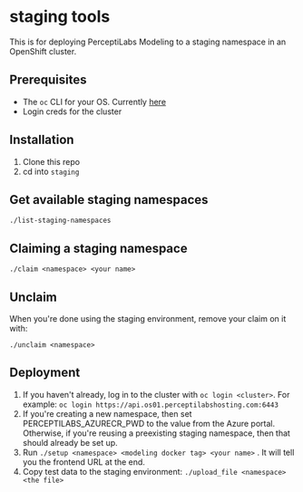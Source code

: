 # staging tools

This is for deploying PerceptiLabs Modeling to a staging namespace in an OpenShift cluster.

## Prerequisites
* The `oc` CLI for your OS. Currently [here](https://mirror.openshift.com/pub/openshift-v4/clients/ocp/latest-4.2/)
* Login creds for the cluster

## Installation

1. Clone this repo
1. cd into `staging`

## Get available staging namespaces

```
./list-staging-namespaces
```

## Claiming a staging namespace

```
./claim <namespace> <your name>
```

## Unclaim

When you're done using the staging environment, remove your claim on it with:

```
./unclaim <namespace>
```

## Deployment

1. If you haven't already, log in to the cluster with `oc login <cluster>`.
   For example: `oc login https://api.os01.perceptilabshosting.com:6443` 
1. If you're creating a new namespace, then set PERCEPTILABS_AZURECR_PWD to the value from the Azure portal.
   Otherwise, if you're reusing a preexisting staging namespace, then that should already be set up.
1. Run `./setup <namespace> <modeling docker tag> <your name>` . It will tell you the frontend URL at the end.
1. Copy test data to the staging environment: `./upload_file <namespace> <the file>`

